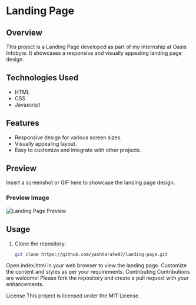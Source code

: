 # Landing Page

## Overview

This project is a Landing Page developed as part of my internship at Oasis Infobyte. It showcases a responsive and visually appealing landing page design.

## Technologies Used

- HTML
- CSS
- Javascript

## Features

- Responsive design for various screen sizes.
- Visually appealing layout.
- Easy to customize and integrate with other projects.

## Preview

Insert a screenshot or GIF here to showcase the landing page design.

### Preview Image
![Landing Page Preview](path/to/preview/image)

## Usage

1. Clone the repository:
   ```bash
   git clone https://github.com/yashtarate07/landing-page.git
Open index.html in your web browser to view the landing page.
Customize the content and styles as per your requirements.
Contributing
Contributions are welcome! Please fork the repository and create a pull request with your enhancements.

License
This project is licensed under the MIT License.